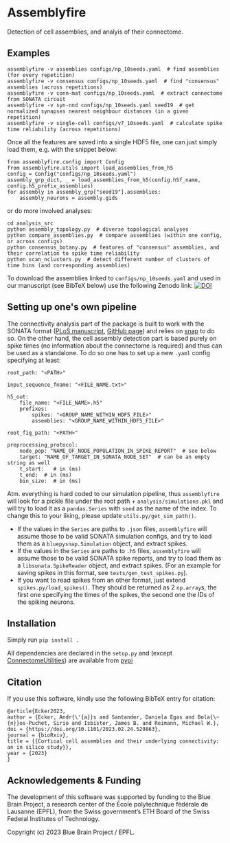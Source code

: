 # Assemblyfire

Detection of cell assemblies, and analyis of their connectome.


## Examples

```
assemblyfire -v assemblies configs/np_10seeds.yaml  # find assemblies (for every repetition)
assemblyfire -v consensus configs/np_10seeds.yaml  # find "consensus" assemblies (across repetitions)
assemblyfire -v conn-mat configs/np_10seeds.yaml  # extract connectome from SONATA circuit
assemblyfire -v syn-nnd configs/np_10seeds.yaml seed19  # get normalized synapses nearest neighbour distances (in a given repetition)
assemblyfire -v single-cell configs/v7_10seeds.yaml  # calculate spike time reliability (across repetitions)
```

Once all the features are saved into a single HDF5 file, one can just simply load them, e.g. with the snippet below:
```
from assemblyfire.config import Config
from assemblyfire.utils import load_assemblies_from_h5
config = Config("configs/np_10seeds.yaml")
assembly_grp_dict, _ = load_assemblies_from_h5(config.h5f_name, config.h5_prefix_assemblies)
for assembly in assembly_grp["seed19"].assemblies:
    assembly_neurons = assembly.gids
```
or do more involved analyses:
```
cd analysis_src
python assembly_topology.py  # diverse topological analyses
python compare_assemblies.py  # compare assemblies (within one config, or across configs)
python consensus_botany.py  # features of "consensus" assemblies, and their correlation to spike time reliability
python scan_nclusters.py  # detect different number of clusters of time bins (and corresponding assemblies)
```
To download the assemblies linked to `configs/np_10seeds.yaml` and used in our manuscript (see BibTeX below) use the following Zenodo link:
[![DOI](https://zenodo.org/badge/DOI/10.5281/zenodo.8052722.svg)](https://doi.org/10.5281/zenodo.8052722)


## Setting up one's own pipeline

The connectivity analysis part of the package is built to work with the SONATA format ([PLoS manuscript](https://journals.plos.org/ploscompbiol/article?id=10.1371/journal.pcbi.1007696), [GitHub page](https://github.com/AllenInstitute/sonata/tree/master)) and relies on [snap](https://github.com/BlueBrain/snap) to do so. On the other hand, the cell assembly detection part is based purely on spike times (no information about the connectome is required) and thus can be used as a standalone. To do so one has to set up a new `.yaml` config specifying at least:

```
root_path: "<PATH>"

input_sequence_fname: "<FILE_NAME.txt>"

h5_out:
    file_name: "<FILE_NAME>.h5"
    prefixes:
        spikes: "<GROUP_NAME_WITHIN_HDF5_FILE>"
        assemblies: "<GROUP_NAME_WITHIN_HDF5_FILE>"

root_fig_path: "<PATH>"

preprocessing_protocol:
    node_pop: "NAME_OF_NODE_POPULATION_IN_SPIKE_REPORT"  # see below
    target: "NAME_OF_TARGET_IN_SONATA_NODE_SET"  # can be an empty string as well
    t_start:   # in (ms)
    t_end:  # in (ms)
    bin_size:  # in (ms)
```

Atm. everything is hard coded to our simulation pipeline, thus `assemblyfire` will look for a pickle file under the root path + `analysis/simulations.pkl` and will try to load it as a `pandas.Series` with `seed` as the name of the index. To change this to your liking, please update `utils.py/get_sim_path()`.

- If the values in the `Series` are paths to `.json` files, `assemblyfire` will assume those to be valid SONATA simulation configs, and try to load them as a `bluepysnap.Simulation` object, and extract spikes. 
- If the values in the `Series` are paths to `.h5` files, `assemblyfire` will assume those to be valid SONATA spike reports, and  try to load them as a `libsonata.SpikeReader` object, and extract spikes. (For an example for saving spikes in this format, see `tests/gen_test_spikes.py`).
- If you want to read spikes from an other format, just extend `spikes.py/load_spikes()`. They should be returned as 2 `np.array`s, the first one specifying the times of the spikes, the second one the IDs of the spiking neurons.


## Installation
Simply run `pip install .`

All dependencies are declared in the `setup.py` and (except [ConnectomeUtilities](https://github.com/BlueBrain/ConnectomeUtilities)) are available from [pypi](https://pypi.org/)


## Citation
If you use this software, kindly use the following BibTeX entry for citation:

```
@article{Ecker2023,
author = {Ecker, Andr{\'{a}}s and Santander, Daniela Egas and Bola{\~{n}}os-Puchet, Sirio and Isbister, James B. and Reimann, Michael W.},
doi = {https://doi.org/10.1101/2023.02.24.529863},
journal = {bioRxiv},
title = {{Cortical cell assemblies and their underlying connectivity: an in silico study}},
year = {2023}
}
```


## Acknowledgements & Funding
The development of this software was supported by funding to the Blue Brain Project, a research center of the École polytechnique fédérale de Lausanne (EPFL), from the Swiss government’s ETH Board of the Swiss Federal Institutes of Technology.

Copyright (c) 2023 Blue Brain Project / EPFL.